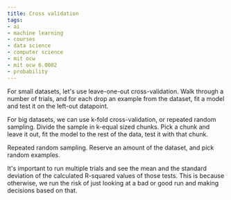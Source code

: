 ```yaml
---
title: Cross validation
tags:
- ai
- machine learning
- courses
- data science
- computer science
- mit ocw
- mit ocw 6.0002
- probability
---
```


For small datasets, let's use leave-one-out cross-validation. Walk through a number of trials, and for each drop an example from the dataset, fit a model and test it on the left-out datapoint.

For big datasets, we can use k-fold cross-validation, or repeated random sampling. Divide the sample in k-equal sized chunks. Pick a chunk and leave it out, fit the model to the rest of the data, test it with that chunk.

Repeated random sampling. Reserve an amount of the dataset, and pick random examples.

It's important to run multiple trials and see the mean and the standard deviation of the calculated R-squared values of those tests. This is because otherwise, we run the risk of just looking at a bad or good run and making decisions based on that.